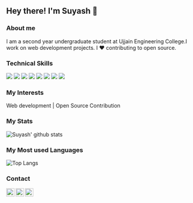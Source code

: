 ## Hey there! I'm Suyash 👋

### About me

I am a second year undergraduate student at Ujjain Engineering College.I work on web development projects. I ❤ contributing to open source.


### Technical Skills
<img src="https://img.shields.io/badge/-React-06ccef?style=flat&logo=React&logoColor=white"> <img src="https://img.shields.io/badge/-NodeJS-3c873a?style=flat&logo=node.js&logoColor=white"> <img src="https://img.shields.io/badge/-C%20&%20C++-659ad2?style=flat&logo=c%2B%2B&logoColor=ffffff"> <img src="https://img.shields.io/badge/-Python%203-blue?style=flat&logo=python&logoColor=yellow">
<img src = "https://img.shields.io/badge/-HTML5-E34F26?style=flat&logo=html5&logoColor=white"> <img src = "https://img.shields.io/badge/-CSS3-1572B6?style=flat&logo=css3&logoColor=white"> 
<img src="https://img.shields.io/badge/-Bootstrap-563D7C?style=flat&logo=bootstrap&logoColor=white">
<img src="https://img.shields.io/badge/-JavaScript-ffa804?style=flat"> <br />

### My Interests

Web development | Open Source Contribution


### My Stats

![Suyash' github stats](https://github-readme-stats.vercel.app/api?username=suyash-patil&count_private=true&show_icons=true&theme=radical)


### My Most used Languages

![Top Langs](https://github-readme-stats.vercel.app/api/top-langs/?username=SUYASH-PATIL&show_icons=true&theme=radical)


### Contact

<a href="https://www.linkedin.com/in/suyash-patil/">
  <img align="left" alt="Suyash Patil|Linkedin" width="22px" src="https://cdn.jsdelivr.net/npm/simple-icons@v3/icons/linkedin.svg" />
</a>
<a href="mailto:suyashpatil505@gmail.com">
  <img align="left" alt="Suyash Patil| Gmail" width="22px" src="https://cdn.jsdelivr.net/npm/simple-icons@v3/icons/gmail.svg" />
</a>
<a href="https://www.quora.com/profile/Suyash-Patil-33">
  <img align="left" alt="Suyash Patil| Quora" width="22px" src="https://cdn.jsdelivr.net/npm/simple-icons@v3/icons/quora.svg" />
</a>
